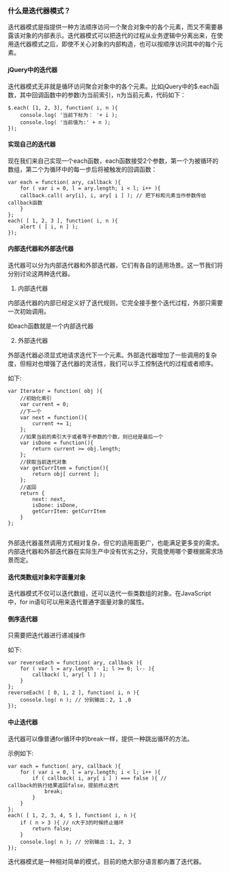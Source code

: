 ### 什么是迭代器模式？

迭代器模式是指提供一种方法顺序访问一个聚合对象中的各个元素，而又不需要暴露该对象的内部表示。迭代器模式可以把迭代的过程从业务逻辑中分离出来，在使用迭代器模式之后，即使不关心对象的内部构造，也可以按顺序访问其中的每个元素。

#### jQuery中的迭代器

迭代器模式无非就是循环访问聚合对象中的各个元素。比如jQuery中的$.each函数，其中回调函数中的参数i为当前索引，n为当前元素，代码如下：

```
$.each( [1, 2, 3], function( i, n ){
    console.log( '当前下标为： '+ i );
    console.log( '当前值为:' + n );
});
```

#### 实现自己的迭代器

现在我们来自己实现一个each函数，each函数接受2个参数，第一个为被循环的数组，第二个为循环中的每一步后将被触发的回调函数：

```
var each = function( ary, callback ){
    for ( var i = 0, l = ary.length; i < l; i++ ){
    callback.call( ary[i], i, ary[ i ] ); // 把下标和元素当作参数传给callback函数
    }
};
each( [ 1, 2, 3 ], function( i, n ){
    alert ( [ i, n ] );
});
```

#### 内部迭代器和外部迭代器

迭代器可以分为内部迭代器和外部迭代器，它们有各自的适用场景。这一节我们将分别讨论这两种迭代器。

1. 内部迭代器

内部迭代器的内部已经定义好了迭代规则，它完全接手整个迭代过程，外部只需要一次初始调用。

如each函数就是一个内部迭代器

2. 外部迭代器

外部迭代器必须显式地请求迭代下一个元素。外部迭代器增加了一些调用的复杂度，但相对也增强了迭代器的灵活性，我们可以手工控制迭代的过程或者顺序。

如下:
```
var Iterator = function( obj ){
    //初始化索引
    var current = 0;
    //下一个
    var next = function(){
        current += 1;
    };
    //如果当前的索引大于或者等于参数的个数，则已经是最后一个
    var isDone = function(){
        return current >= obj.length;
    };
    //获取当前迭代对象
    var getCurrItem = function(){
        return obj[ current ];
    };
    //返回
    return {
        next: next,
        isDone: isDone,
        getCurrItem: getCurrItem
    }
};


```

外部迭代器虽然调用方式相对复杂，但它的适用面更广，也能满足更多变的需求。内部迭代器和外部迭代器在实际生产中没有优劣之分，究竟使用哪个要根据需求场景而定。


#### 迭代类数组对象和字面量对象

迭代器模式不仅可以迭代数组，还可以迭代一些类数组的对象。在JavaScript中，for in语句可以用来迭代普通字面量对象的属性。

#### 倒序迭代器

只需要把迭代器进行递减操作

如下:
```
var reverseEach = function( ary, callback ){
    for ( var l = ary.length - 1; l >= 0; l-- ){
        callback( l, ary[ l ] );
    }
};
reverseEach( [ 0, 1, 2 ], function( i, n ){
    console.log( n ); // 分别输出：2, 1 ,0
});

```
#### 中止迭代器

迭代器可以像普通for循环中的break一样，提供一种跳出循环的方法。

示例如下:
```
var each = function( ary, callback ){
    for ( var i = 0, l = ary.length; i < l; i++ ){
        if ( callback( i, ary[ i ] ) === false ){ //                            callback的执行结果返回false，提前终止迭代
            break;
        }
    }
};
each( [ 1, 2, 3, 4, 5 ], function( i, n ){
    if ( n > 3 ){ // n大于3的时候终止循环
        return false;
    }
    console.log( n ); // 分别输出：1, 2, 3
});
```


迭代器模式是一种相对简单的模式，目前的绝大部分语言都内置了迭代器。